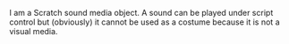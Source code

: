 I am a Scratch sound media object. A sound can be played under script control but (obviously) it cannot be used as a costume because it is not a visual media.
